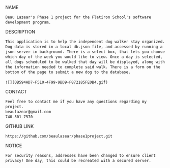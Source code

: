 NAME

    Beau Lazear's Phase 1 project for the Flatiron School's software development program.

DESCRIPTION

    This application is to help the independent dog walker stay organized. Dog data is stored in a local db.json file, and accessed by running a json-server in background. There is a select box, that lets you choose which day of the week you would like to view. Once a day is selected, all dogs scheduled to be walked that day will be displayed, along with the information needed to complete said walk. There is a form on the bottom of the page to submit a new dog to the database.

    ![](0B594AD7-F510-4F99-9BD9-F872185FE0B4.gif)

CONTACT

    Feel free to contact me if you have any questions regarding my project.
    beaulazear@gmail.com
    740-501-7570

GITHUB LINK

    https://github.com/beaulazear/phase1project.git

NOTICE

    For security reasons, addresses have been changed to ensure client privacy! One day, this could be recreated with a secured server.